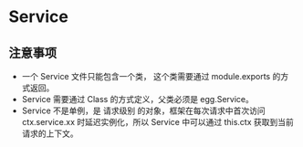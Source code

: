 # Service

## 注意事项
- 一个 Service 文件只能包含一个类， 这个类需要通过 module.exports 的方式返回。
- Service 需要通过 Class 的方式定义，父类必须是 egg.Service。
- Service 不是单例，是 请求级别 的对象，框架在每次请求中首次访问 ctx.service.xx 时延迟实例化，所以 Service 中可以通过 this.ctx 获取到当前请求的上下文。

